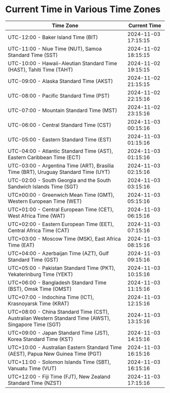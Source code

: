 # Current Time in Various Time Zones

| Time Zone | Current Time |
|-----------|--------------|
| UTC-12:00 - Baker Island Time (BIT) | 2024-11-03 17:15:15 |
| UTC-11:00 - Niue Time (NUT), Samoa Standard Time (SST) | 2024-11-02 18:15:15 |
| UTC-10:00 - Hawaii-Aleutian Standard Time (HAST), Tahiti Time (TAHT) | 2024-11-02 19:15:15 |
| UTC-09:00 - Alaska Standard Time (AKST) | 2024-11-02 21:15:15 |
| UTC-08:00 - Pacific Standard Time (PST) | 2024-11-02 22:15:16 |
| UTC-07:00 - Mountain Standard Time (MST) | 2024-11-02 23:15:16 |
| UTC-06:00 - Central Standard Time (CST) | 2024-11-03 00:15:16 |
| UTC-05:00 - Eastern Standard Time (EST) | 2024-11-03 01:15:16 |
| UTC-04:00 - Atlantic Standard Time (AST), Eastern Caribbean Time (ECT) | 2024-11-03 01:15:16 |
| UTC-03:00 - Argentina Time (ART), Brasília Time (BRT), Uruguay Standard Time (UYT) | 2024-11-03 02:15:16 |
| UTC-02:00 - South Georgia and the South Sandwich Islands Time (SGT) | 2024-11-03 03:15:16 |
| UTC±00:00 - Greenwich Mean Time (GMT), Western European Time (WET) | 2024-11-03 05:15:16 |
| UTC+01:00 - Central European Time (CET), West Africa Time (WAT) | 2024-11-03 06:15:16 |
| UTC+02:00 - Eastern European Time (EET), Central Africa Time (CAT) | 2024-11-03 07:15:16 |
| UTC+03:00 - Moscow Time (MSK), East Africa Time (EAT) | 2024-11-03 08:15:16 |
| UTC+04:00 - Azerbaijan Time (AZT), Gulf Standard Time (GST) | 2024-11-03 09:15:16 |
| UTC+05:00 - Pakistan Standard Time (PKT), Yekaterinburg Time (YEKT) | 2024-11-03 10:15:16 |
| UTC+06:00 - Bangladesh Standard Time (BST), Omsk Time (OMST) | 2024-11-03 11:15:16 |
| UTC+07:00 - Indochina Time (ICT), Krasnoyarsk Time (KRAT) | 2024-11-03 12:15:16 |
| UTC+08:00 - China Standard Time (CST), Australian Western Standard Time (AWST), Singapore Time (SGT) | 2024-11-03 13:15:16 |
| UTC+09:00 - Japan Standard Time (JST), Korea Standard Time (KST) | 2024-11-03 14:15:16 |
| UTC+10:00 - Australian Eastern Standard Time (AEST), Papua New Guinea Time (PGT) | 2024-11-03 16:15:16 |
| UTC+11:00 - Solomon Islands Time (SBT), Vanuatu Time (VUT) | 2024-11-03 16:15:16 |
| UTC+12:00 - Fiji Time (FJT), New Zealand Standard Time (NZST) | 2024-11-03 17:15:16 |
